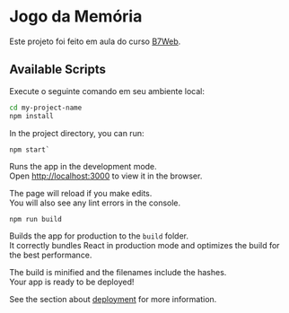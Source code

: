 # Jogo da Memória 

Este projeto foi feito em aula do curso [B7Web](https://b7web.com.br).

## Available Scripts

Execute o seguinte comando em seu ambiente local:

``` bash
cd my-project-name
npm install
```

In the project directory, you can run:

```
npm start`
```

Runs the app in the development mode.\
Open [http://localhost:3000](http://localhost:3000) to view it in the browser.

The page will reload if you make edits.\
You will also see any lint errors in the console.

```
npm run build
```

Builds the app for production to the `build` folder.\
It correctly bundles React in production mode and optimizes the build for the best performance.

The build is minified and the filenames include the hashes.\
Your app is ready to be deployed!

See the section about [deployment](https://facebook.github.io/create-react-app/docs/deployment) for more information.


